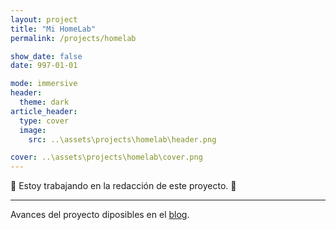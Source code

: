 ```yaml
---
layout: project
title: "Mi HomeLab"
permalink: /projects/homelab

show_date: false
date: 997-01-01

mode: immersive
header:
  theme: dark
article_header:
  type: cover
  image:
    src: ..\assets\projects\homelab\header.png

cover: ..\assets\projects\homelab\cover.png
---
```


🚧 Estoy trabajando en la redacción de este proyecto. 🚧

---

Avances del proyecto diposibles en el [blog](../archive?tag=homelab).
